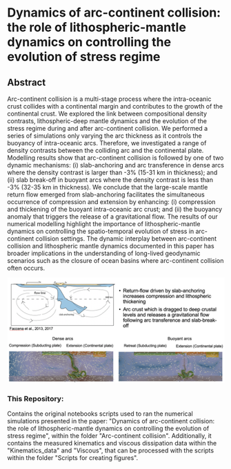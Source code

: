 # Dynamics of arc-continent collision: the role of lithospheric-mantle dynamics on controlling the evolution of stress regime

## Abstract 

Arc-continent collision is a multi-stage process where the intra-oceanic crust collides with a continental margin and contributes to the growth of the continental crust. We explored the link between compositional density contrasts, lithospheric-deep mantle dynamics and the evolution of the stress regime during and after arc-continent collision. We performed a series of simulations only varying the arc thickness as it controls the buoyancy of intra-oceanic arcs. Therefore, we investigated a range of density contrasts between the colliding arc and the continental plate. Modelling results show that arc-continent collision is followed by one of two dynamic mechanisms: (i) slab-anchoring and arc transference in dense arcs where the density contrast is larger than -3% (15-31 km in thickness); and (ii) slab break-off in buoyant arcs where the density contrast is less than -3% (32-35 km in thickness). We conclude that the large-scale mantle return flow emerged from slab-anchoring facilitates the simultaneous occurrence of compression and extension by enhancing: (i) compression and thickening of the buoyant intra-oceanic arc crust; and (ii) the buoyancy anomaly that triggers the release of a gravitational flow. The results of our numerical modelling highlight the importance of lithospheric-mantle dynamics on controlling the spatio-temporal evolution of stress in arc-continent collision settings. The dynamic interplay between arc-continent collision and lithospheric mantle dynamics documented in this paper has broader implications in the understanding of long-lived geodynamic scenarios such as the closure of ocean basins where arc-continent collision often occurs.


<img src="./graphic_abstract.png" alt="Drawing" style="width: 1200px;/">

### This Repository:

Contains the original notebooks  scripts used to ran the numerical simulations presented in the paper: "Dynamics of arc-continent collision: the role of lithospheric-mantle dynamics on controlling the evolution of stress regime", within the folder "Arc-continent collision". Additionally, it contains the measured kinematics and viscous dissipation data within the "Kinematics_data" and "Viscous", that can be processed with the scripts within the folder "Scripts for creating figures".
